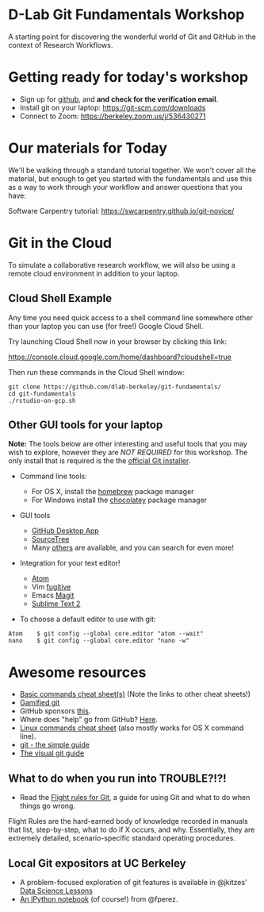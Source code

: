D-Lab Git Fundamentals Workshop
===============================

A starting point for discovering the wonderful world of Git and GitHub in the context of Research Workflows.

# Getting ready for today's workshop

 - Sign up for [github](https://github.com), and **and check for the verification email**.
 - Install git on your laptop: https://git-scm.com/downloads
 - Connect to Zoom: https://berkeley.zoom.us/j/536430271

# Our materials for Today

We'll be walking through a standard tutorial together. We won't cover all the material, but enough to get you started with the fundamentals and use this as a way to work through your workflow and answer questions that you have:

Software Carpentry tutorial: https://swcarpentry.github.io/git-novice/



# Git in the Cloud

To simulate a collaborative research workflow, we will also be using a remote cloud environment in addition to your laptop.

## Cloud Shell Example

Any time you need quick access to a shell command line somewhere other than your laptop you can use (for free!) Google Cloud Shell.

Try launching Cloud Shell now in your browser by clicking this link:

https://console.cloud.google.com/home/dashboard?cloudshell=true

Then run these commands in the Cloud Shell window:

```shell
git clone https://github.com/dlab-berkeley/git-fundamentals/
cd git-fundamentals
./rstudio-on-gcp.sh
```

## Other GUI tools for your laptop

**Note:** The tools below are other interesting and useful tools that you may wish to explore, however they are *NOT REQUIRED* for this workshop. The only install that is required is the the [official Git installer](http://git-scm.com/downloads).

 - Command line tools:
    - For OS X, install the [homebrew](http://brew.sh) package manager
    - For Windows install the [chocolatey](https://chocolatey.org/) package manager
 - GUI tools
    - [GitHub Desktop App](https://desktop.github.com/)
    - [SourceTree](http://www.sourcetreeapp.com/)
    - Many [others](http://git-scm.com/downloads/guis) are available, and you
      can search for even more!
 - Integration for your text editor!
	- [Atom](https://atom.io/)
    - Vim [fugitive](https://github.com/tpope/vim-fugitive)
    - Emacs [Magit](https://github.com/magit/magit/wiki)
    - [Sublime Text 2](https://github.com/kemayo/sublime-text-git)
    
  - To choose a default editor to use with git:
```
Atom	$ git config --global core.editor "atom --wait"
nano	$ git config --global core.editor "nano -w"
```

# Awesome resources

 - [Basic commands cheat sheet(s)](http://git-scm.com/docs) (Note the links to
   other cheat sheets!)
 - [Gamified git](http://pcottle.github.io/learnGitBranching/)
 - GitHub sponsors [this](http://try.github.io/).
 - Where does "help" go from GitHub? [Here](https://help.github.com/).
 - [Linux commands cheat sheet](http://www.pixelbeat.org/cmdline.html) (also
   mostly works for OS X command line).
 - [git - the simple guide](http://rogerdudler.github.io/git-guide/)
 - [The visual git guide](http://marklodato.github.io/visual-git-guide/index-en.html)

## What to do when you run into TROUBLE?!?!

  - Read the [Flight rules for Git](https://github.com/k88hudson/git-flight-rules#readme), a guide for using Git and what to do when things go wrong.

Flight Rules are the hard-earned body of knowledge recorded in manuals that list, step-by-step, what to do if X occurs, and why. Essentially, they are extremely detailed, scenario-specific standard operating procedures.

## Local Git expositors at UC Berkeley

 - A problem-focused exploration of git features is available in @jkitzes' [Data
   Science Lessons](http://jkitzes.github.io/datasci-lessons/)
 - [An IPython
   notebook](https://github.com/fperez/reprosw/blob/master/Version%20Control.ipynb)
   (of course!) from @fperez.
